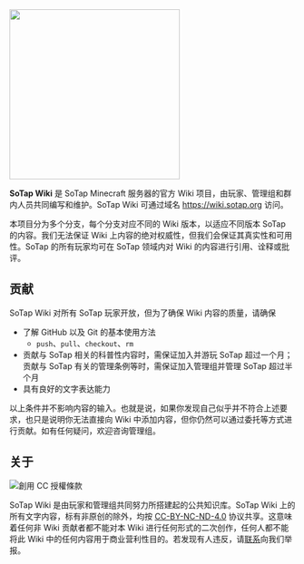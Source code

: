 <img width="300" src="https://i.loli.net/2021/01/21/KG8vg5ERoFdlIYD.png">

**SoTap Wiki** 是 SoTap Minecraft 服务器的官方 Wiki 项目，由玩家、管理组和群内人员共同编写和维护。SoTap Wiki 可通过域名 <https://wiki.sotap.org> 访问。

本项目分为多个分支，每个分支对应不同的 Wiki 版本，以适应不同版本 SoTap 的内容。我们无法保证 Wiki 上内容的绝对权威性，但我们会保证其真实性和可用性。SoTap 的所有玩家均可在 SoTap 领域内对 Wiki 的内容进行引用、诠释或批评。

## 贡献

SoTap Wiki 对所有 SoTap 玩家开放，但为了确保 Wiki 内容的质量，请确保

- 了解 GitHub 以及 Git 的基本使用方法
    - `push`、`pull`、`checkout`、`rm`
- 贡献与 SoTap 相关的科普性内容时，需保证加入并游玩 SoTap 超过一个月；贡献与 SoTap 有关的管理条例等时，需保证加入管理组并管理 SoTap 超过半个月
- 具有良好的文字表达能力

以上条件并不影响内容的输入。也就是说，如果你发现自己似乎并不符合上述要求，也只是说明你无法直接向 Wiki 中添加内容，但你仍然可以通过委托等方式进行贡献。如有任何疑问，欢迎咨询管理组。

## 关于

<img alt="創用 CC 授權條款" style="border-width:0" src="https://licensebuttons.net/l/by-nc-nd/4.0/88x31.png" />

SoTap Wiki 是由玩家和管理组共同努力所搭建起的公共知识库。SoTap Wiki 上的所有文字内容，标有非原创的除外，均按 [CC-BY-NC-ND-4.0](https://creativecommons.org/licenses/by-nc-nd/4.0/) 协议共享。这意味着任何非 Wiki 贡献者都不能对本 Wiki 进行任何形式的二次创作，任何人都不能将此 Wiki 中的任何内容用于商业营利性目的。若发现有人违反，请[联系](https://g.sotap.org/t/support)向我们举报。
